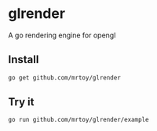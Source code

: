# glrender

A go rendering engine for opengl

## Install

```bash
go get github.com/mrtoy/glrender
```

## Try it

```bash
go run github.com/mrtoy/glrender/example
```
